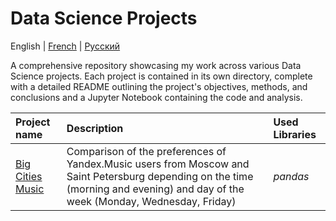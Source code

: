 # Data Science Projects

English | [French](README_FR.md) | [Русский](README_RU.md)

A comprehensive repository showcasing my work across various Data Science projects. Each project is contained in its own
directory, complete with a detailed README outlining the project's objectives, methods, and conclusions and a Jupyter
Notebook containing the code and analysis.

| Project name                         | Description        | Used Libraries | 
|:-------------------------------------|:---------------------------------------------------------------------------------------------------------------------------------------------------------------------------------|:--------------|
| [Big Cities Music](./1-big-city-music) | Comparison of the preferences of Yandex.Music users from Moscow and Saint Petersburg depending on the time (morning and evening) and day of the week (Monday, Wednesday, Friday) | *pandas*      |
